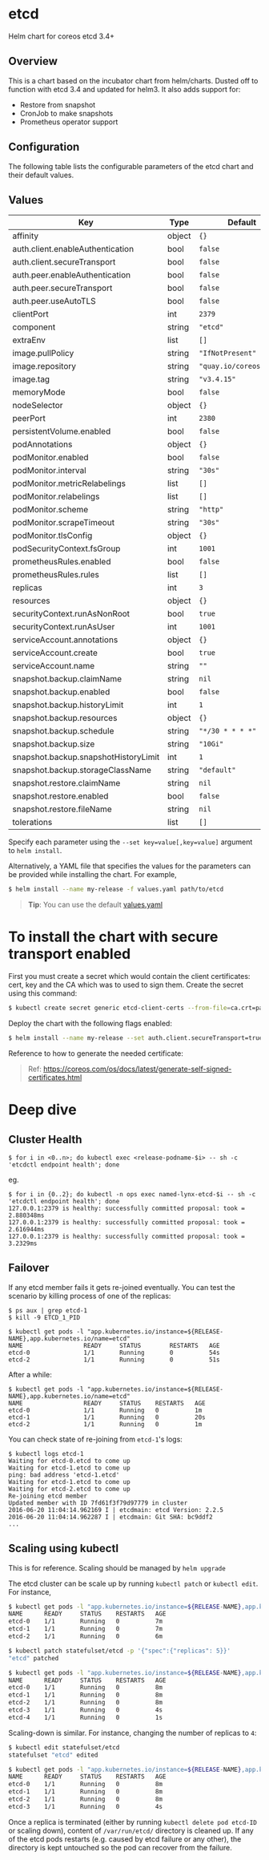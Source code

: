 # etcd
Helm chart for coreos etcd 3.4+

## Overview

This is a chart based on the incubator chart from helm/charts. Dusted off to function with etcd 3.4 and updated for helm3. It also
adds support for:

* Restore from snapshot
* CronJob to make snapshots
* Prometheus operator support

## Configuration

The following table lists the configurable parameters of the etcd chart and their default values.

## Values

| Key | Type | Default | Description |
|-----|------|---------|-------------|
| affinity | object | `{}` |  |
| auth.client.enableAuthentication | bool | `false` |  |
| auth.client.secureTransport | bool | `false` |  |
| auth.peer.enableAuthentication | bool | `false` |  |
| auth.peer.secureTransport | bool | `false` |  |
| auth.peer.useAutoTLS | bool | `false` |  |
| clientPort | int | `2379` |  |
| component | string | `"etcd"` |  |
| extraEnv | list | `[]` |  |
| image.pullPolicy | string | `"IfNotPresent"` |  |
| image.repository | string | `"quay.io/coreos/etcd"` |  |
| image.tag | string | `"v3.4.15"` |  |
| memoryMode | bool | `false` |  |
| nodeSelector | object | `{}` |  |
| peerPort | int | `2380` |  |
| persistentVolume.enabled | bool | `false` |  |
| podAnnotations | object | `{}` |  |
| podMonitor.enabled | bool | `false` |  |
| podMonitor.interval | string | `"30s"` |  |
| podMonitor.metricRelabelings | list | `[]` |  |
| podMonitor.relabelings | list | `[]` |  |
| podMonitor.scheme | string | `"http"` |  |
| podMonitor.scrapeTimeout | string | `"30s"` |  |
| podMonitor.tlsConfig | object | `{}` |  |
| podSecurityContext.fsGroup | int | `1001` |  |
| prometheusRules.enabled | bool | `false` |  |
| prometheusRules.rules | list | `[]` |  |
| replicas | int | `3` |  |
| resources | object | `{}` |  |
| securityContext.runAsNonRoot | bool | `true` |  |
| securityContext.runAsUser | int | `1001` |  |
| serviceAccount.annotations | object | `{}` |  |
| serviceAccount.create | bool | `true` |  |
| serviceAccount.name | string | `""` |  |
| snapshot.backup.claimName | string | `nil` |  |
| snapshot.backup.enabled | bool | `false` |  |
| snapshot.backup.historyLimit | int | `1` |  |
| snapshot.backup.resources | object | `{}` |  |
| snapshot.backup.schedule | string | `"*/30 * * * *"` |  |
| snapshot.backup.size | string | `"10Gi"` |  |
| snapshot.backup.snapshotHistoryLimit | int | `1` |  |
| snapshot.backup.storageClassName | string | `"default"` |  |
| snapshot.restore.claimName | string | `nil` |  |
| snapshot.restore.enabled | bool | `false` |  |
| snapshot.restore.fileName | string | `nil` |  |
| tolerations | list | `[]` |  |

Specify each parameter using the `--set key=value[,key=value]` argument to `helm install`.

Alternatively, a YAML file that specifies the values for the parameters can be provided while installing the chart. For example,

```bash
$ helm install --name my-release -f values.yaml path/to/etcd
```
> **Tip**: You can use the default [values.yaml](values.yaml)
# To install the chart with secure transport enabled
First you must create a secret which would contain the client certificates: cert, key and the CA which was to used to sign them.
Create the secret using this command:
```bash
$ kubectl create secret generic etcd-client-certs --from-file=ca.crt=path/to/ca.crt --from-file=cert.pem=path/to/cert.pem --from-file=key.pem=path/to/key.pem
```
Deploy the chart with the following flags enabled:
```bash
$ helm install --name my-release --set auth.client.secureTransport=true --set auth.client.enableAuthentication=true --set auth.client.existingSecret=etcd-client-certs --set auth.peer.useAutoTLS=true path/to/etcd
```
Reference to how to generate the needed certificate:
> Ref: https://coreos.com/os/docs/latest/generate-self-signed-certificates.html

# Deep dive

## Cluster Health

```
$ for i in <0..n>; do kubectl exec <release-podname-$i> -- sh -c 'etcdctl endpoint health'; done
```
eg.
```
$ for i in {0..2}; do kubectl -n ops exec named-lynx-etcd-$i -- sh -c 'etcdctl endpoint health'; done
127.0.0.1:2379 is healthy: successfully committed proposal: took = 2.880348ms
127.0.0.1:2379 is healthy: successfully committed proposal: took = 2.616944ms
127.0.0.1:2379 is healthy: successfully committed proposal: took = 3.2329ms
```

## Failover

If any etcd member fails it gets re-joined eventually.
You can test the scenario by killing process of one of the replicas:

```shell
$ ps aux | grep etcd-1
$ kill -9 ETCD_1_PID
```

```shell
$ kubectl get pods -l "app.kubernetes.io/instance=${RELEASE-NAME},app.kubernetes.io/name=etcd"
NAME                 READY     STATUS        RESTARTS   AGE
etcd-0               1/1       Running       0          54s
etcd-2               1/1       Running       0          51s
```

After a while:

```shell
$ kubectl get pods -l "app.kubernetes.io/instance=${RELEASE-NAME},app.kubernetes.io/name=etcd"
NAME                 READY     STATUS    RESTARTS   AGE
etcd-0               1/1       Running   0          1m
etcd-1               1/1       Running   0          20s
etcd-2               1/1       Running   0          1m
```

You can check state of re-joining from ``etcd-1``'s logs:

```shell
$ kubectl logs etcd-1
Waiting for etcd-0.etcd to come up
Waiting for etcd-1.etcd to come up
ping: bad address 'etcd-1.etcd'
Waiting for etcd-1.etcd to come up
Waiting for etcd-2.etcd to come up
Re-joining etcd member
Updated member with ID 7fd61f3f79d97779 in cluster
2016-06-20 11:04:14.962169 I | etcdmain: etcd Version: 2.2.5
2016-06-20 11:04:14.962287 I | etcdmain: Git SHA: bc9ddf2
...
```

## Scaling using kubectl

This is for reference. Scaling should be managed by `helm upgrade`

The etcd cluster can be scale up by running ``kubectl patch`` or ``kubectl edit``. For instance,

```sh
$ kubectl get pods -l "app.kubernetes.io/instance=${RELEASE-NAME},app.kubernetes.io/name=etcd"
NAME      READY     STATUS    RESTARTS   AGE
etcd-0    1/1       Running   0          7m
etcd-1    1/1       Running   0          7m
etcd-2    1/1       Running   0          6m

$ kubectl patch statefulset/etcd -p '{"spec":{"replicas": 5}}'
"etcd" patched

$ kubectl get pods -l "app.kubernetes.io/instance=${RELEASE-NAME},app.kubernetes.io/name=etcd"
NAME      READY     STATUS    RESTARTS   AGE
etcd-0    1/1       Running   0          8m
etcd-1    1/1       Running   0          8m
etcd-2    1/1       Running   0          8m
etcd-3    1/1       Running   0          4s
etcd-4    1/1       Running   0          1s
```

Scaling-down is similar. For instance, changing the number of replicas to ``4``:

```sh
$ kubectl edit statefulset/etcd
statefulset "etcd" edited

$ kubectl get pods -l "app.kubernetes.io/instance=${RELEASE-NAME},app.kubernetes.io/name=etcd"
NAME      READY     STATUS    RESTARTS   AGE
etcd-0    1/1       Running   0          8m
etcd-1    1/1       Running   0          8m
etcd-2    1/1       Running   0          8m
etcd-3    1/1       Running   0          4s
```

Once a replica is terminated (either by running ``kubectl delete pod etcd-ID`` or scaling down),
content of ``/var/run/etcd/`` directory is cleaned up.
If any of the etcd pods restarts (e.g. caused by etcd failure or any other),
the directory is kept untouched so the pod can recover from the failure.
